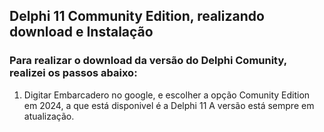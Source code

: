## Delphi 11 Community Edition, realizando download e Instalação

### Para realizar o download da versão do Delphi Comunity, realizei os passos abaixo:

1) Digitar Embarcadero no google, e escolher a opção Comunity Edition em 2024, a que está disponivel é a Delphi 11
   A versão está sempre em atualização.

   
